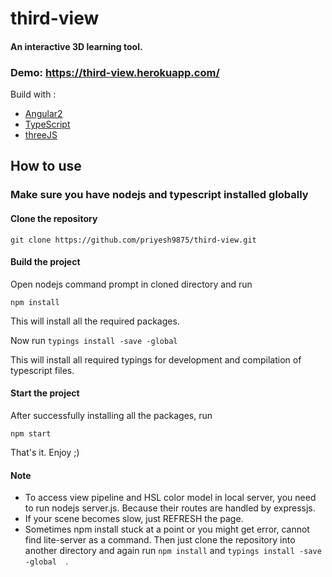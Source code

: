 # third-view


#### An interactive 3D learning tool.
### Demo: https://third-view.herokuapp.com/ 

Build with :

 * [Angular2]( https://angular.io/ )
 * [TypeScript](https://www.typescriptlang.org/)
 * [threeJS](http://threejs.org/)
 

## How to use

### Make sure you have nodejs and typescript installed globally

#### Clone the repository
```
git clone https://github.com/priyesh9875/third-view.git
```

#### Build the project
Open nodejs command prompt in cloned directory and run
```
npm install
```

This will install all the required packages.

Now run  ```typings install -save -global  ```

This will install all required typings for development and compilation of typescript files.
#### Start the project
After successfully installing all the packages, run
```
npm start
```

That's it. Enjoy ;)


#### Note
* To access view pipeline and HSL color model in local server, you need to run nodejs server.js. Because their routes are handled by expressjs.
* If your scene becomes slow, just REFRESH the page.
* Sometimes npm install stuck at a point or you might get error, cannot find lite-server as a command. Then just clone the repository into another directory and again run ``` npm install ``` and ```typings install -save -global  ```. 
